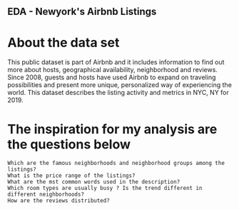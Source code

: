 ## EDA - Newyork's Airbnb Listings

# About the data set

This public dataset is part of Airbnb and it includes information to find out more about hosts, geographical availability, neighborhood and reviews. Since 2008, guests and hosts have used Airbnb to expand on traveling possibilities and present more unique, personalized way of experiencing the world. This dataset describes the listing activity and metrics in NYC, NY for 2019.

# The inspiration for my analysis are the questions below

    Which are the famous neighborhoods and neighborhood groups among the listings?
    What is the price range of the listings?
    What are the mst common words used in the description?
    Which room types are usually busy ? Is the trend different in different neighborhoods?
    How are the reviews distributed?

